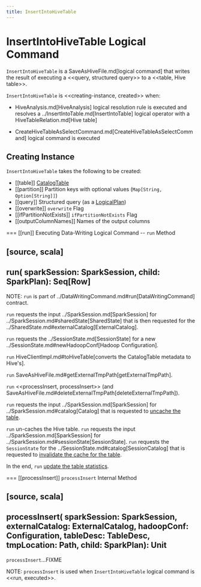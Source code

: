 ```yaml
---
title: InsertIntoHiveTable
---
```


# InsertIntoHiveTable Logical Command

`InsertIntoHiveTable` is a SaveAsHiveFile.md[logical command] that writes the result of executing a <<query, structured query>> to a <<table, Hive table>>.

`InsertIntoHiveTable` is <<creating-instance, created>> when:

* HiveAnalysis.md[HiveAnalysis] logical resolution rule is executed and resolves a ../InsertIntoTable.md[InsertIntoTable] logical operator with a HiveTableRelation.md[Hive table]

* CreateHiveTableAsSelectCommand.md[CreateHiveTableAsSelectCommand] logical command is executed

## Creating Instance

`InsertIntoHiveTable` takes the following to be created:

* [[table]] [CatalogTable](../CatalogTable.md)
* [[partition]] Partition keys with optional values (`Map[String, Option[String]]`)
* [[query]] Structured query (as a [LogicalPlan](../logical-operators/LogicalPlan.md))
* [[overwrite]] `overwrite` Flag
* [[ifPartitionNotExists]] `ifPartitionNotExists` Flag
* [[outputColumnNames]] Names of the output columns

=== [[run]] Executing Data-Writing Logical Command -- `run` Method

[source, scala]
----
run(
  sparkSession: SparkSession,
  child: SparkPlan): Seq[Row]
----

NOTE: `run` is part of ../DataWritingCommand.md#run[DataWritingCommand] contract.

`run` requests the input ../SparkSession.md[SparkSession] for ../SparkSession.md#sharedState[SharedState] that is then requested for the ../SharedState.md#externalCatalog[ExternalCatalog].

`run` requests the ../SessionState.md[SessionState] for a new ../SessionState.md#newHadoopConf[Hadoop Configuration].

`run` HiveClientImpl.md#toHiveTable[converts the CatalogTable metadata to Hive's].

`run` SaveAsHiveFile.md#getExternalTmpPath[getExternalTmpPath].

`run` <<processInsert, processInsert>> (and SaveAsHiveFile.md#deleteExternalTmpPath[deleteExternalTmpPath]).

`run` requests the input ../SparkSession.md[SparkSession] for ../SparkSession.md#catalog[Catalog] that is requested to [uncache the table](../Catalog.md#uncacheTable).

`run` un-caches the Hive table. `run` requests the input ../SparkSession.md[SparkSession] for ../SparkSession.md#sessionState[SessionState]. `run` requests the `SessionState` for the ../SessionState.md#catalog[SessionCatalog] that is requested to [invalidate the cache for the table](../SessionCatalog.md#refreshTable).

In the end, `run` [update the table statistics](../CommandUtils.md#updateTableStats).

=== [[processInsert]] `processInsert` Internal Method

[source, scala]
----
processInsert(
  sparkSession: SparkSession,
  externalCatalog: ExternalCatalog,
  hadoopConf: Configuration,
  tableDesc: TableDesc,
  tmpLocation: Path,
  child: SparkPlan): Unit
----

`processInsert`...FIXME

NOTE: `processInsert` is used when `InsertIntoHiveTable` logical command is <<run, executed>>.
